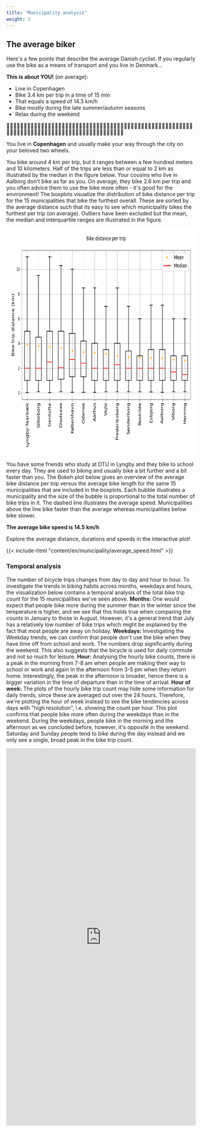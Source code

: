 ```yaml
---
title: "Municipality analysis"
weight: 2
---
```


## The average biker

Here's a few points that describe the average Danish cyclist. If you regularly use the bike as a means of transport and you live in Denmark...

**This is about YOU!** (on average):
- Live in Copenhagen
- Bike 3.4 km per trip in a time of 15 min
- That equals a speed of 14.3 km/h
- Bike mostly during the late summer/autumn seasons
- Relax during the weekend

🚴‍♂️🚴‍♂️🚴‍♂️🚴‍♂️🚴‍♂️🚴‍♂️🚴‍♂️🚴‍♂️🚴‍♂️🚴‍♂️🚴‍♂️🚴‍♂️🚴‍♂️🚴‍♂️🚴‍♂️🚴‍♂️🚴‍🚴‍♂️🚴‍♂️🚴‍♂️🚴‍♂️🚴‍♂️🚴‍♂️🚴‍♂️🚴🚴‍♂️🚴‍♂️🚴‍♂️🚴‍♂️🚴‍♂️🚴‍♂️🚴‍♂️🚴‍♂️🚴‍♂️🚴‍♂️🚴‍♂️🚴‍♂️🚴‍♂️🚴‍♂️🚴‍♂️🚴‍♂️🚴‍♂️🚴‍♂️🚴‍♂️🚴‍♂️

You live in **Copenhagen** and usually make your way through the city on your beloved two wheels.

You bike around 4 km per trip, but it ranges between a few hundred meters and 10 kilometers. Half of the trips are less than or equal to 2 km as illustrated by the median in the figure below. Your cousins who live in Aalborg don't bike as far as you. On average, they bike 2.6 km per trip and you often advice them to use the bike more often - it's good for the environment! The boxplots visualize the distribution of bike distance per trip for the 15 municipalities that bike the furthest overall. These are sorted by the average distance such that its easy to see which municipality bikes the furthest per trip (on average). Outliers have been excluded but the mean, the median and interquartile ranges are illustrated in the figure. 

<img src="Top_15_bike_municipalities.png" width=800 height=600 />

You have some friends who study at DTU in Lyngby and they bike to school every day. They are used to biking and usually bike a bit further and a bit faster than you. The Bokeh plot below gives an overview of the average bike distance per trip versus the average bike length for the same 15 municipalities that are included in the boxplots. Each bubble illustrates a municipality and the size of the bubble is proportional to the total number of bike trips in it. The dashed line illustrates the average speed. Municipalities above the line bike faster than the average whereas municipalities below bike slower.

**The average bike speed is 14.5 km/h**

Explore the average distance, durations and speeds in the interactive plot!

{{< include-html "content/en/municipality/average_speed.html" >}}

### Temporal analysis

The number of bicycle trips changes from day to day and hour to hour. To investigate the trends in biking habits across months, weekdays and hours, the visualization below contains a temporal analysis of the total bike trip count for the 15 municipalities we've seen above. **Months:** One would expect that people bike more during the summer than in the winter since the temperature is higher, and we see that this holds true when comparing the counts in January to those in August. However, it's a general trend that July has a relatively low number of bike trips which might be explained by the fact that most people are away on holiday. **Weekdays:** Investigating the Weekday trends, we can confirm that people don't use the bike when they have time off from school and work. The numbers drop significantly during the weekend. This also suggests that the bicycle is used for daily commute and not so much for leisure. **Hour:** Analysing the hourly bike counts, there is a peak in the morning from 7-8 am when people are making their way to school or work and again in the afternoon from 3-5 pm when they return home. Interestingly, the peak in the afternoon is broader, hence there is a bigger variation in the time of departure than in the time of arrival. **Hour of week:** The plots of the hourly bike trip count may hide some information for daily trends, since these are averaged out over the 24 hours. Therefore, we're plotting the hour of week instead to see the bike tendencies across days with "high resolution", i.e. showing the count per hour. This plot confirms that people bike more often during the weekdays than in the weekend. During the weekdays, people bike in the morning and the afternoon as we concluded before, however, it's opposite in the weekend. Saturday and Sunday people tend to bike during the day instead and we only see a single, broad peak in the bike trip count.

<iframe src="https://AndreasPiper.github.io/municipality/temporal_analysis.html"
	sandbox="allow-same-origin allow-scripts"
	width="100%"
	height="1000"
	scrolling="yes"
	seamless="seamless"
	frameborder="0">
</iframe>
